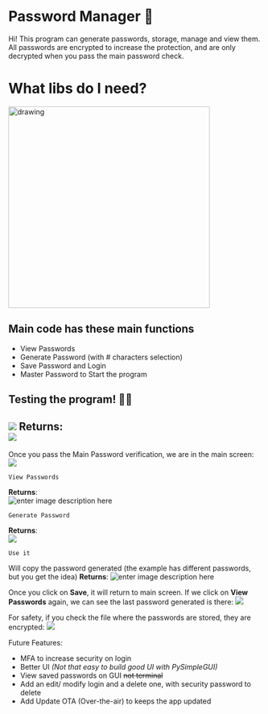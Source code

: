 
# Password Manager 🔐

Hi! This program can generate passwords, storage, manage and view them. All passwords are encrypted to increase the protection, and are only decrypted when you pass the main password check.

# What libs do I need? 
<!---
```
 pip install PySimpleGUI
 pip install cryptography
 pip install pillow
 ```
--->
<img src="https://imgur.com/D16eSKI.png" alt="drawing" width="400"/>


## Main code has these main functions


- View Passwords
- Generate Password (with # characters   selection)
- Save Password and Login
- Master Password to Start the program



## Testing the program! 👨‍💻
<!---
```
def  check_main_password(master_password): # actually main password is 'senha'
```
--->
![](https://imgur.com/CPASsyP.png)
**Returns**: <br>
![](https://i.imgur.com/y2FGR1g.png)
-------------
Once you pass the Main Password verification, we are in the main screen:
![](https://i.imgur.com/0FSV6Kf.png)
```
View Passwords
```
**Returns**: <br>
![enter image description here](https://i.imgur.com/B5r70DP.png)
```
Generate Password
```
**Returns**: <br>
![](https://i.imgur.com/9VqWtkJ.png)
```
Use it
```
Will copy the password generated (the example has different passwords, but you get the idea)
**Returns**:
![enter image description here](https://i.imgur.com/pDwX55o.png)

Once you click on **Save**, it will return to main screen. If we click on **View Passwords** again, we can see the last password generated is there:
![](https://i.imgur.com/cAuY4bw.png)

For safety, if you check the file where the passwords are stored, they are encrypted:
![](https://i.imgur.com/1LR8Vux.png)

Future Features:
- MFA to increase security on login
- Better UI *(Not that easy to build good UI with PySimpleGUI)*
- View saved passwords on GUI ~~not terminal~~
- Add an edit/ modify login and a delete one, with security password to delete
- Add Update OTA (Over-the-air) to keeps the app updated
